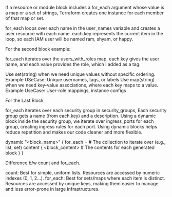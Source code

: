 If a resource or module block includes a for_each argument whose value is a map or a set of strings, Terraform creates one instance for each member of that map or set.

for_each loops over each name in the user_names variable and creates a user resource with each name.
each.key represents the current item in the loop, so each IAM user will be named ram, shyam, or happy.


For the second block example:

for_each iterates over the users_with_roles map. each.key gives the user name, and each.value provides the role, which I added as a tag.


Use set(string) when we need unique values without specific ordering. Example USeCase: 	Unique usernames, tags, or labels
Use map(string) when we need key-value associations, where each key maps to a value. Example UseCase: User-role mappings, instance configs

For the Last Block

for_each iterates over each security group in security_groups, Each security group gets a name (from each.key) and a description.
Using a dynamic block inside the security group, we iterate over ingress_ports for each group, creating ingress rules for each port.
Using dynamic blocks helps reduce repetition and makes our code cleaner and more flexible.

dynamic "<block_name>" {
  for_each = <collection>      # The collection to iterate over (e.g., list, set)
  content {
    <block_content>            # The contents for each generated block
  }
}



Difference b/w count and for_each.

count: Best for simple, uniform lists. Resources are accessed by numeric indexes (0, 1, 2...).
for_each: Best for sets/maps where each item is distinct. Resources are accessed by unique keys, making them easier to manage and less error-prone in large infrastructures.